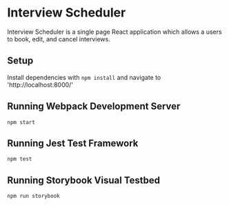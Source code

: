 # Interview Scheduler
Interview Scheduler is a single page React application which allows a users to book, edit, and cancel interviews.

## Setup

Install dependencies with `npm install` and navigate to 'http://localhost:8000/'

## Running Webpack Development Server

```
npm start
```

## Running Jest Test Framework

```
npm test
```

## Running Storybook Visual Testbed

```
npm run storybook
```
